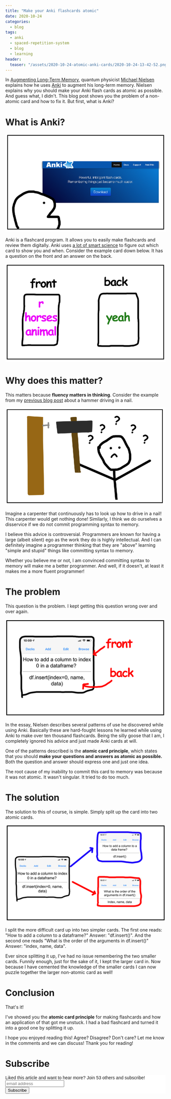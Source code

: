 ```yaml
---
title: "Make your Anki flashcards atomic"
date: 2020-10-24
categories:
  - blog
tags:
  - anki
  - spaced-repetition-system
  - blog
  - learning
header:
  teaser: "/assets/2020-10-24-atomic-anki-cards/2020-10-24-13-42-52.png"
---
```


In [Augmenting Long-Term Memory](http://augmentingcognition.com/ltm.html),
quantum physicist [Michael Nielsen](http://michaelnielsen.org/) explains how
he uses [Anki](https://apps.ankiweb.net/) to augment his long-term memory.
Nielsen explains why you should make your Anki flash cards as atomic as
possible. And guess what, I didn't. This blog post shows you the problem of a
non-atomic card and how to fix it. But first, what is Anki?

# What is Anki? 

![](/../assets/2020-10-24-atomic-anki-cards/2020-10-24-13-09-47.png)

Anki is a flashcard program. It allows you to easily make flashcards and
review them digitally. Anki uses [a lot of smart
science](https://www.gwern.net/Spaced-repetition#if-youre-so-good-why-arent-you-rich)
to figure out which card to show you and when. Consider the example card down
below. It has a question on the front and an answer on the back.

![](/../assets/2020-10-24-atomic-anki-cards/2020-10-24-13-12-07.png)

# Why does this matter?

This matters because **fluency matters in thinking**. Consider the example
from my [previous blog
post](https://www.janmeppe.com/blog/definition-of-tool/) about a hammer
driving in a nail.

![](/../assets/2020-10-24-atomic-anki-cards/2020-10-24-13-15-43.png)

Imagine a carpenter that continuously has to look up how to drive in a nail!
This carpenter would get nothing done! Similarly, I think we do ourselves a
disservice if we do not commit programming syntax to memory.

I believe this advice is controversial. Programmers are known for having a
large (albeit silent) ego as the work they do is highly intellectual. And I
can definitely imagine a programmer thinking that they are "above" learning
"simple and stupid" things like committing syntax to memory.

Whether you believe me or not, I am convinced committing syntax to memory
will make me a better programmer. And well, if it doesn't, at least it makes
me a more fluent programmer!

# The problem

This question is the problem. I kept getting this question wrong over and
over again.

![](/../assets/2020-10-24-atomic-anki-cards/2020-10-24-13-20-04.png)

In the essay, Nielsen describes several patterns of use he discovered while
using Anki. Basically these are hard-fought lessons he learned while using
Anki to make over ten thousand flashcards. Being the silly goose that I am, I
completely ignored his advice and just made Anki cards at will.

One of the patterns described is the **atomic card principle**, which states
that you should **make your questions and answers as atomic as possible.**
Both the question and answer should express one and just one idea.

The root cause of my inability to commit this card to memory was because it
was not atomic. It wasn't singular. It tried to do too much.

# The solution

The solution to this of course, is simple. Simply split up the card into two
atomic cards.

![](/../assets/2020-10-24-atomic-anki-cards/2020-10-24-13-22-16.png)

I split the more difficult card up into two simpler cards. The first one
reads: "How to add a column to a dataframe?" Answer: "df.insert()". And the
second one reads "What is the order of the arguments in df.insert()" Answer:
"index, name, data".

Ever since splitting it up, I've had no issue remembering the two smaller
cards. Funnily enough, just for the sake of it, I kept the larger card in.
Now because I have cemented the knowledge of the smaller cards I can now
puzzle together the larger non-atomic card as well!

# Conclusion

That's it! 

I've showed you the **atomic card principle** for making flashcards and how
an application of that got me unstuck. I had a bad flashcard and turned it
into a good one by splitting it up.

I hope you enjoyed reading this! Agree? Disagree? Don't care? Let me know in
the comments and we can discuss! Thank you for reading!

# Subscribe 

<!-- Begin Mailchimp Signup Form -->
<link href="//cdn-images.mailchimp.com/embedcode/horizontal-slim-10_7.css" rel="stylesheet" type="text/css">
<style type="text/css">
  #mc_embed_signup{background:#fff; clear:left; font:14px Helvetica,Arial,sans-serif; width:100%;}
  /* Add your own Mailchimp form style overrides in your site stylesheet or in this style block.
     We recommend moving this block and the preceding CSS link to the HEAD of your HTML file. */
</style>
<div id="mc_embed_signup">
<form action="https://gmail.us3.list-manage.com/subscribe/post?u=92fe86c389878585bc87837e8&amp;id=50543deff9" method="post" id="mc-embedded-subscribe-form" name="mc-embedded-subscribe-form" class="validate" target="_blank" novalidate>
    <div id="mc_embed_signup_scroll">
  <label for="mce-EMAIL">Liked this article and want to hear more? Join 53 others and subscribe!</label>
  <input type="email" value="" name="EMAIL" class="email" id="mce-EMAIL" placeholder="email address" required>
    <!-- real people should not fill this in and expect good things - do not remove this or risk form bot signups-->
    <div style="position: absolute; left: -5000px;" aria-hidden="true"><input type="text" name="b_92fe86c389878585bc87837e8_50543deff9" tabindex="-1" value=""></div>
    <div class="clear"><input type="submit" value="Subscribe" name="subscribe" id="mc-embedded-subscribe" class="button"></div>
    </div>
</form>
</div>
<!--End mc_embed_signup-->